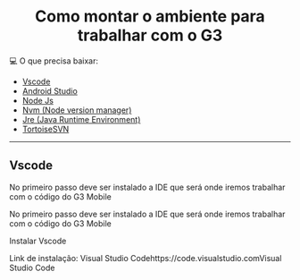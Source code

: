 <h1 align="center">
  Como montar o ambiente para trabalhar com o G3  
</h1>

💻 O que precisa baixar:

- [Vscode](#Vscode)
- [Android Studio](#AndroidStudio)
- [Node Js](#NodeJs)
- [Nvm (Node version manager)](#Nvm (Node version manager))
- [Jre (Java Runtime Environment)](#Jre (Java Runtime Environment))
- [TortoiseSVN](#TortoiseSVN)

---

## Vscode

No primeiro passo deve ser instalado a IDE que será onde iremos trabalhar com o código do G3 Mobile 

<p> 
  No primeiro passo deve ser instalado a IDE que será onde iremos trabalhar com o código do G3 Mobile 

Instalar Vscode 

Link de instalação: Visual Studio Codehttps://code.visualstudio.comVisual Studio Code

</p>

</h2>
